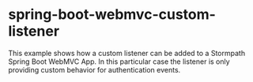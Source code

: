 # spring-boot-webmvc-custom-listener
This example shows how a custom listener can be added to a Stormpath Spring Boot WebMVC App. In this particular case the listener is only providing custom behavior for authentication events.
